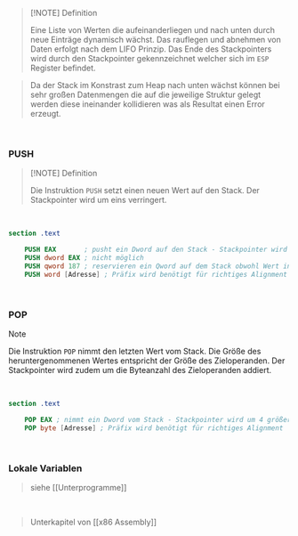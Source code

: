 >[!NOTE] Definition
>
>Eine Liste von Werten die aufeinanderliegen und nach unten durch neue Einträge dynamisch wächst.  Das rauflegen und abnehmen von Daten erfolgt nach dem LIFO Prinzip. 
>Das Ende des Stackpointers wird durch den Stackpointer gekennzeichnet welcher sich im `ESP` Register befindet. 

>Da der Stack im Konstrast zum Heap nach unten wächst können bei sehr großen Datenmengen die auf die jeweilige Struktur gelegt werden diese ineinander kollidieren was als Resultat einen Error erzeugt.

<br>

### PUSH

>[!NOTE] Definition
>
>Die Instruktion `PUSH` setzt einen neuen Wert auf den Stack. Der Stackpointer wird um eins verringert.

<br>

```nasm
section .text

	PUSH EAX       ; pusht ein Dword auf den Stack - Stackpointer wird um 4 kleiner
	PUSH dword EAX ; nicht möglich
	PUSH qword 187 ; reservieren ein Qword auf dem Stack obwohl Wert in Bit passt
	PUSH word [Adresse] ; Präfix wird benötigt für richtiges Alignment
```

<br>

### POP

>[!NOTE]
>
>Die Instruktion `POP` nimmt den letzten Wert vom Stack. Die Größe des heruntergenommenen Wertes entspricht der Größe des Zieloperanden.
>Der Stackpointer wird zudem um die Byteanzahl des Zieloperanden addiert.

<br>

```nasm
section .text

	POP EAX ; nimmt ein Dword vom Stack - Stackpointer wird um 4 größer
	POP byte [Adresse] ; Präfix wird benötigt für richtiges Alignment
```

<br>

### Lokale Variablen

>siehe [[Unterprogramme]]

<br>

>Unterkapitel von [[x86 Assembly]]